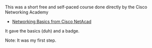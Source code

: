This was a short free and self-paced course done directly by the Cisco Networking Academy

- [Networking Basics from Cisco NetAcad](https://www.netacad.com/courses/networking-basics?courseLang=en-US)

It gave the basics (duh) and a badge.

Note: It was my first step.